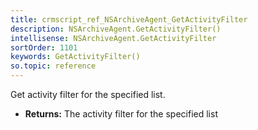 ```yaml
---
title: crmscript_ref_NSArchiveAgent_GetActivityFilter
description: NSArchiveAgent.GetActivityFilter()
intellisense: NSArchiveAgent.GetActivityFilter
sortOrder: 1101
keywords: GetActivityFilter()
so.topic: reference
---
```



Get activity filter for the specified list.



* **Returns:** The activity filter for the specified list


